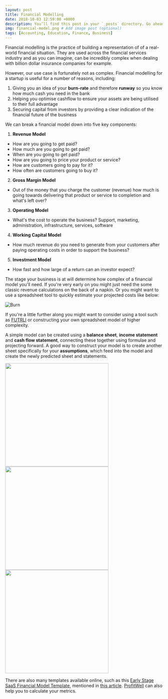 ```yaml
---
layout: post
title: Financial Modelling
date: 2018-10-03 12:59:00 +0000
description: You’ll find this post in your `_posts` directory. Go ahead and edit it and re-build the site to see your changes. # Add post description (optional)
img: financial-model.png # Add image post (optional)
tags: [Accounting, Education, Finance, Business]
---
```


Financial modelling is the practice of building a representation of of a real-world financial situation. They are used across the financial services industry and as you can imagine, can be incredibly complex when dealing with billion dollar insurance companies for example.

However, our use case is fortunately not as complex. Financial modelling for a startup is useful for a number of reasons, including:
1. Giving you an idea of your **burn-rate** and therefore **runway** so you know how much cash you need in the bank
2. Helping you optimise cashflow to ensure your assets are being utilised to their full advantage
3. Securing capital from investors by providing a clear indication of the financial future of the business

We can break a financial model down into five key components:

1. **Revenue Model**
  - How are you going to get paid?
  - How much are you going to get paid?
  - When are you going to get paid?
  - How are you going to price your product or service?
  - How are customers going to pay for it?
  - How often are customers going to buy it?
2. **Gross Margin Model**
  - Out of the money that you charge the customer (revenue) how much is going towards delivering that product or service to completion and what's left over?
3. **Operating Model**
  - What's the cost to operate the business? Support, marketing, administration, infrastructure, services, software
4. **Working Capital Model**
  - How much revenue do you need to generate from your customers after paying operating costs in order to support the business?
5. **Investment Model**
  - How fast and how large of a return can an investor expect?

The stage your business is at will determine how complex of a financial model you'll need. If you're very early on you might just need the some classic revenue calculations on the back of a napkin. Or you might want to use a spreadsheet tool to quickly estimate your projected costs like below:

![Burn]({{site.baseurl}}/assets/img/burn.PNG)

If you're a little further along you might want to consider using a tool such as [FUTRLI](https://www.futrli.com/) or constructing your own spreadsheet model of higher complexity.

A simple model can be created using a **balance sheet**, **income statement** and **cash flow statement**, connecting these together using formulae and projecting forward. A good way to construct your model is to create another sheet specifically for your **assumptions**, which feed into the model and create the newly predicted sheet and statements.

<img src="{{site.baseurl}}/assets/img/balance-sheet.PNG" width="330">
<img src="{{site.baseurl}}/assets/img/income-statement.PNG" width="330">
<img src="{{site.baseurl}}/assets/img/cash-flow-statement.PNG" width="330">

There are also many templates available online, such as this [Early Stage SaaS Financial Model Template](https://docs.google.com/spreadsheets/d/1x_X8BBgQPb7RXzc4tqo7CDx4sUTTFNktXt81NLsNJb4/edit#gid=0), mentioned in [this article](https://medium.com/the-mission/simple-saas-financial-model-for-early-stage-startups-13895d07b2be). [ProfitWell](https://www.profitwell.com/) can also help you to calculate your metrics.
